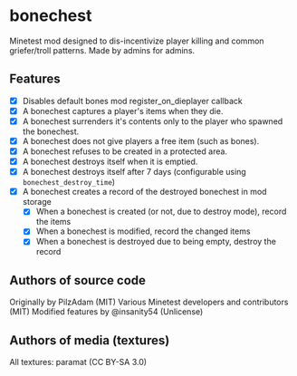 # bonechest

Minetest mod designed to dis-incentivize player killing and common griefer/troll patterns. Made by admins for admins.

## Features

  * [x] Disables default bones mod register_on_dieplayer callback
  * [x] A bonechest captures a player's items when they die.
  * [x] A bonechest surrenders it's contents only to the player who spawned the bonechest.
  * [x] A bonechest does not give players a free item (such as bones).
  * [x] A bonechest refuses to be created in a protected area.
  * [x] A bonechest destroys itself when it is emptied.
  * [x] A bonechest destroys itself after 7 days (configurable using `bonechest_destroy_time`)
  * [x] A bonechest creates a record of the destroyed bonechest in mod storage
    * [x] When a bonechest is created (or not, due to destroy mode), record the items
    * [x] When a bonechest is modified, record the changed items
    * [x] When a bonechest is destroyed due to being empty, destroy the record

## Authors of source code

Originally by PilzAdam (MIT)
Various Minetest developers and contributors (MIT)
Modified features by @insanity54 (Unlicense)

## Authors of media (textures)

All textures: paramat (CC BY-SA 3.0)


